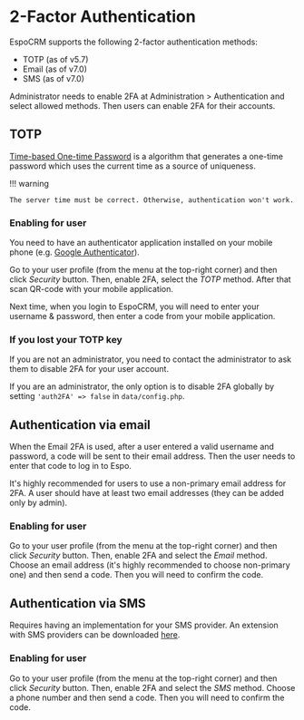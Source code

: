# 2-Factor Authentication

EspoCRM supports the following 2-factor authentication methods: 

* TOTP (as of v5.7)
* Email (as of v7.0)
* SMS (as of v7.0)

Administrator needs to enable 2FA at Administration > Authentication and select allowed methods. Then users can enable 2FA for their accounts.

## TOTP

[Time-based One-time Password](https://en.wikipedia.org/wiki/Time-based_One-time_Password_algorithm) is a algorithm that generates a one-time password which uses the current time as a source of uniqueness.


!!! warning

    The server time must be correct. Otherwise, authentication won't work.

### Enabling for user

You need to have an authenticator application installed on your mobile phone (e.g. [Google Authenticator](https://en.wikipedia.org/wiki/Google_Authenticator)).

Go to your user profile (from the menu at the top-right corner) and then click *Security* button. Then, enable 2FA, select the *TOTP* method. After that scan QR-code with your mobile application.

Next time, when you login to EspoCRM, you will need to enter your username & password, then enter a code from your mobile application.

### If you lost your TOTP key

If you are not an administrator, you need to contact the administrator to ask them to disable 2FA for your user account.

If you are an administrator, the only option is to disable 2FA globally by setting `'auth2FA' => false` in `data/config.php`.

## Authentication via email

When the Email 2FA is used, after a user entered a valid username and password, a code will be sent to their email address. Then the user needs to enter that code to log in to Espo.

It's highly recommended for users to use a non-primary email address for 2FA. A user should have at least two email addresses (they can be added only by admin).

### Enabling for user

Go to your user profile (from the menu at the top-right corner) and then click *Security* button. Then, enable 2FA and select the *Email* method. Choose an email address (it's highly recommended to choose non-primary one) and then send a code. Then you will need to confirm the code.

## Authentication via SMS

Requires having an implementation for your SMS provider. An extension with SMS providers can be downloaded [here](https://github.com/espocrm/ext-sms-providers/releases).

### Enabling for user

Go to your user profile (from the menu at the top-right corner) and then click *Security* button. Then, enable 2FA and select the *SMS* method. Choose a phone number and then send a code. Then you will need to confirm the code.

